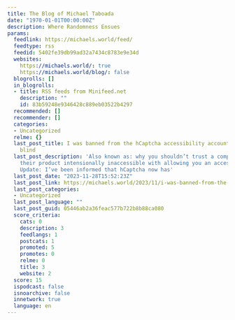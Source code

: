 ```yaml
---
title: The Blog of Michael Taboada
date: "1970-01-01T00:00:00Z"
description: Where Randomness Ensues
params:
  feedlink: https://michaels.world/feed/
  feedtype: rss
  feedid: 5402fe39db99ad32a7434c8783e9e34d
  websites:
    https://michaels.world/: true
    https://michaels.world/blog/: false
  blogrolls: []
  in_blogrolls:
  - title: RSS feeds from Minifeed.net
    description: ""
    id: 83b59248e9346428c889eb03522b4297
  recommended: []
  recommender: []
  categories:
  - Uncategorized
  relme: {}
  last_post_title: I was banned from the hCaptcha accessibility account for not being
    blind
  last_post_description: 'Also known as: why you shouldn’t trust a company who makes
    their product intensionally inaccessible with allowing you an accessibility workaround
    Update: I’ve been informed that hCaptcha now has'
  last_post_date: "2023-11-28T15:52:23Z"
  last_post_link: https://michaels.world/2023/11/i-was-banned-from-the-hcaptcha-accessibility-account-for-not-being-blind/?pk_campaign=feed&pk_kwd=i-was-banned-from-the-hcaptcha-accessibility-account-for-not-being-blind
  last_post_categories:
  - Uncategorized
  last_post_language: ""
  last_post_guid: 05446ab2a36feac577b722b8b88ca080
  score_criteria:
    cats: 0
    description: 3
    feedlangs: 1
    postcats: 1
    promoted: 5
    promotes: 0
    relme: 0
    title: 3
    website: 2
  score: 15
  ispodcast: false
  isnoarchive: false
  innetwork: true
  language: en
---
```

